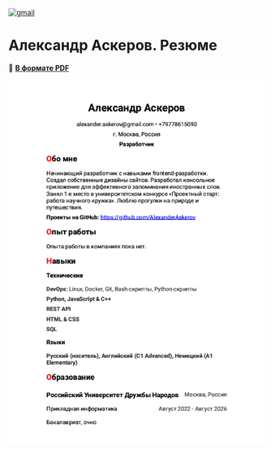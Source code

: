 [![gmail](https://img.shields.io/badge/gmail-%23EA4335?style=for-the-badge&logo=gmail&logoColor=white)](mailto:alexander.askerov@gmail.com)

# Александр Аскеров. Резюме

📄 __[В формате PDF](https://github.com/AlexanderAskerov/cv/blob/main/cv.pdf)__

![](https://raw.githubusercontent.com/AlexanderAskerov/cv/main/cv.png)
